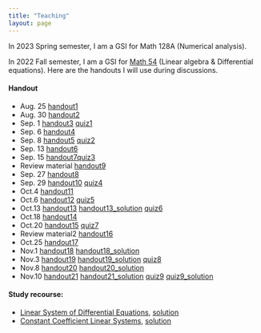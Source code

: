 ```yaml
---
title: "Teaching"
layout: page
---
```

In 2023 Spring semester, I am a GSI for Math 128A (Numerical analysis).

In 2022 Fall semester, I am a GSI for [Math 54](https://lin-lin.github.io/MATH54/) (Linear algebra & Differential equations). Here are the handouts I will use during discussions.

#### Handout

- Aug. 25 [handout1](/file/handout1.pdf) 
- Aug. 30 [handout2](/file/handout2.pdf) 
- Sep. 1  [handout3](/file/handout3.pdf) [quiz1](/file/quiz1.pdf) 
- Sep. 6  [handout4](/file/handout4.pdf) 
- Sep. 8  [handout5](/file/handout5.pdf) [quiz2](/file/quiz2.pdf) 
- Sep. 13  [handout6](/file/handout6.pdf) 
- Sep. 15  [handout7](/file/handout7.pdf)[quiz3](/file/quiz3.pdf) 
- Review material [handout9](/file/handout9.pdf) 
- Sep. 27  [handout8](/file/handout8.pdf) 
- Sep. 29  [handout10](/file/handout10.pdf) [quiz4](/file/quiz4.pdf) 
- Oct.4  [handout11](/file/handout11.pdf)
- Oct.6  [handout12](/file/handout12.pdf) [quiz5](/file/quiz5.pdf) 
- Oct.13 [handout13](/file/handout13.pdf) [handout13_solution](/file/handout13_sol.pdf) [quiz6](/file/quiz6.pdf) 
- Oct.18 [handout14](/file/handout14.pdf)
- Oct.20 [handout15](/file/handout15.pdf) [quiz7](/file/quiz7.pdf) 
- Review material2 [handout16](/file/handout16.pdf)
- Oct.25 [handout17](/file/handout17.pdf)
- Nov.1 [handout18](/file/handout18.pdf) [handout18_solution](/file/handout18_sol.pdf)
- Nov.3 [handout19](/file/handout19.pdf) [handout19_solution](/file/handout19_sol.pdf) [quiz8](/file/quiz8.pdf) 
- Nov.8 [handout20](/file/handout20.pdf) [handout20_solution](/file/handout20_sol.pdf)
- Nov.10 [handout21](/file/handout21.pdf) [handout21_solution](/file/handout21_sol.pdf) [quiz9](/file/quiz9.pdf) [quiz9_solution](/file/quiz9_sol.pdf) 

#### Study recourse: 
- [Linear System of Differential Equations](/file/handout22.pdf), [solution](/file/handout22_sol.pdf)
- [Constant Coefficient Linear Systems](/file/handout23.pdf), [solution](/file/handout23_sol.pdf)
